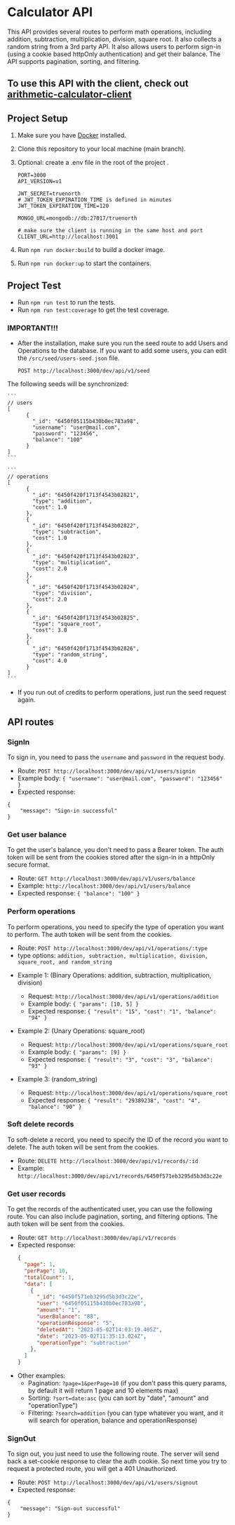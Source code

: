 # Calculator API

This API provides several routes to perform math operations, including addition, subtraction, multiplication, division, square root. It also collects a random string from a 3rd party API. It also allows users to perform sign-in (using a cookie based httpOnly authentication) and get their balance. The API supports pagination, sorting, and filtering.


## To use this API with the client, check out [arithmetic-calculator-client](https://github.com/tuliohc/arithmetic-calculator-client)


## Project Setup

1. Make sure you have [Docker](https://docs.docker.com/get-docker/) installed.
2. Clone this repository to your local machine (main branch).

3. Optional: create a .env file in the root of the project .

    ```
    PORT=3000
    API_VERSION=v1
    
    JWT_SECRET=truenorth
    # JWT_TOKEN_EXPIRATION_TIME is defined in minutes
    JWT_TOKEN_EXPIRATION_TIME=120   
    
    MONGO_URL=mongodb://db:27017/truenorth

    # make sure the client is running in the same host and port
    CLIENT_URL=http://localhost:3001
    ```
4. Run `npm run docker:build` to build a docker image.
5. Run `npm run docker:up` to start the containers.

## Project Test

- Run `npm run test` to run the tests.
- Run `npm run test:coverage` to get the test coverage.


### IMPORTANT!!!
- After the installation, make sure you run the seed route to add Users and Operations to the database. If you want to add some users, you can edit the `/src/seed/users-seed.json` file.
    
    ```
    POST http://localhost:3000/dev/api/v1/seed
    ```
The following seeds will be synchronized:

    ```
    // users
    [  
          {    
            "_id": "6450f05115b430b0ec783a98",
            "username": "user@mail.com",
            "password": "123456",
            "balance": "100"
          }
    ]
    ```

    ```
    // operations
    [  
          {    
            "_id": "6450f420f1713f4543b02821",
            "type": "addition",    
            "cost": 1.0  
          },  
          {  
            "_id": "6450f420f1713f4543b02822",  
            "type": "subtraction",    
            "cost": 1.0  
          },  
          {    
            "_id": "6450f420f1713f4543b02823",
            "type": "multiplication",    
            "cost": 2.0  
          },  
          {    
            "_id": "6450f420f1713f4543b02824",
            "type": "division",    
            "cost": 2.0  
          },  
          {    
            "_id": "6450f420f1713f4543b02825",
            "type": "square_root",    
            "cost": 3.0  
          },
          {    
            "_id": "6450f420f1713f4543b02826",
            "type": "random_string",    
            "cost": 4.0  
          }
    ]
    ```
- If you run out of credits to perform operations, just run the seed request again.

## API routes

### SignIn

To sign in, you need to pass the `username` and `password` in the request body.

- Route: `POST http://localhost:3000/dev/api/v1/users/signin`
- Example body: `{ "username": "user@mail.com", "password": "123456" }` 
- Expected response: 
```
{
    "message": "Sign-in successful"
}
```


### Get user balance

To get the user's balance, you don't need to pass a Bearer token. The auth token will be sent from the cookies stored after the sign-in in a httpOnly secure format.

- Route: `GET http://localhost:3000/dev/api/v1/users/balance`
- Example: `http://localhost:3000/dev/api/v1/users/balance`
- Expected response: `{ "balance": "100" }` 


### Perform operations

To perform operations, you need to specify the type of operation you want to perform. The auth token will be sent from the cookies.

- Route: `POST http://localhost:3000/dev/api/v1/operations/:type`
- type options: `addition, subtraction, multiplication, division, square_root, and random_string`
* Example 1: (Binary Operations: addition, subtraction, multiplication, division)
    - Request: `http://localhost:3000/dev/api/v1/operations/addition`
    - Example body: `{ "params": [10, 5] }`
    - Expected response: `{ "result": "15", "cost": "1", "balance": "94" }`
    
* Example 2: (Unary Operations: square_root)
    - Request: `http://localhost:3000/dev/api/v1/operations/square_root`
    - Example body: `{ "params": [9] }`
    - Expected response: `{ "result": "3", "cost": "3", "balance": "93" }`

* Example 3: (random_string)
    - Request: `http://localhost:3000/dev/api/v1/operations/square_root`
    - Expected response: `{ "result": "29389238", "cost": "4", "balance": "90" }`


### Soft delete records

To soft-delete a record, you need to specify the ID of the record you want to delete. The auth token will be sent from the cookies.

- Route: `DELETE http://localhost:3000/dev/api/v1/records/:id`
- Example: `http://localhost:3000/dev/api/v1/records/6450f571eb3295d5b3d3c22e`

### Get user records

To get the records of the authenticated user, you can use the following route. You can also include pagination, sorting, and filtering options. The auth token will be sent from the cookies.

- Route: `GET http://localhost:3000/dev/api/v1/records` 
- Expected response: 
    ```json
    { 
      "page": 1, 
      "perPage": 10, 
      "totalCount": 1, 
      "data": [
        {
          "_id": "6450f571eb3295d5b3d3c22e",
          "user": "6450f05115b430b0ec783a98",
          "amount": "1",
          "userBalance": "88",
          "operationResponse": "5",
          "deletedAt": "2023-05-02T14:03:19.405Z",
          "date": "2023-05-02T11:35:13.024Z",
          "operationType": "subtraction"
        },
      ] 
    }
    ``` 
* Other examples:    
    - Pagination: `?page=1&perPage=10` (if you don't pass this query params, by default it will return 1 page and 10 elements max)
    - Sorting: `?sort=date:asc` (you can sort by "date", "amount" and "operationType")
    - Filtering: `?search=addition` (you can type whatever you want, and it will search for operation, balance and operationResponse)
    
    
   
### SignOut

To sign out, you just need to use the following route. The server will send back a set-cookie response to clear the auth cookie. So next time you try to request a protected route, you will get a 401 Unauthorized.

- Route: `POST http://localhost:3000/dev/api/v1/users/signout`
- Expected response: 
```
{
    "message": "Sign-out successful"
}
``` 

